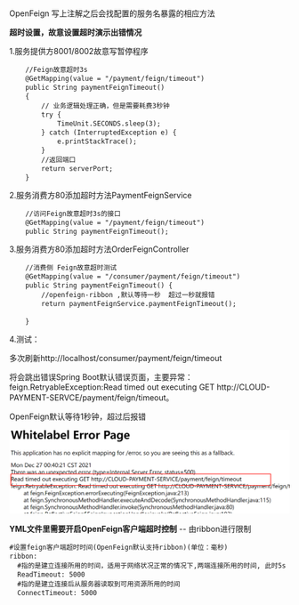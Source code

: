 ## 	

OpenFeign 写上注解之后会找配置的服务名暴露的相应方法





**超时设置，故意设置超时演示出错情况**

1.服务提供方8001/8002故意写暂停程序

```
    //Feign故意超时3s
    @GetMapping(value = "/payment/feign/timeout")
    public String paymentFeignTimeout()
    {
        // 业务逻辑处理正确，但是需要耗费3秒钟
        try {
            TimeUnit.SECONDS.sleep(3);
        } catch (InterruptedException e) {
            e.printStackTrace();
        }
        //返回端口
        return serverPort;
    }
```



2.服务消费方80添加超时方法PaymentFeignService

```
    //访问Feign故意超时3s的接口
    @GetMapping(value = "/payment/feign/timeout")
    public String paymentFeignTimeout();
```

3.服务消费方80添加超时方法OrderFeignController

```
    //消费侧 Feign故意超时测试
    @GetMapping(value = "/consumer/payment/feign/timeout")
    public String paymentFeignTimeout() {
        //openfeign-ribbon ,默认等待一秒  超过一秒就报错
        return paymentFeignService.paymentFeignTimeout();

    }
```



4.测试：

多次刷新http://localhost/consumer/payment/feign/timeout

将会跳出错误Spring Boot默认错误页面，主要异常：feign.RetryableException:Read timed out executing GET http://CLOUD-PAYMENT-SERVCE/payment/feign/timeout。

OpenFeign默认等待1秒钟，超过后报错






![image-20211227004130689](./images/20211227004130.png)



**YML文件里需要开启OpenFeign客户端超时控制** -- 由ribbon进行限制

```
#设置feign客户端超时时间(OpenFeign默认支持ribbon)(单位：毫秒)
ribbon:
  #指的是建立连接所用的时间，适用于网络状况正常的情况下,两端连接所用的时间, 此时5s
  ReadTimeout: 5000
  #指的是建立连接后从服务器读取到可用资源所用的时间
  ConnectTimeout: 5000

```



